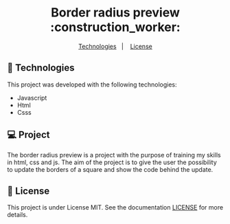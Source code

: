 <p align = "center" >
  <h1 align="center">Border radius preview :construction_worker:</h1>
</p>

<p align="center">
  <a href="#-Technologies">Technologies</a>&nbsp;&nbsp;&nbsp;|&nbsp;&nbsp;&nbsp;
  <a href="#license">License</a>
</p>

## 🚀 Technologies

This project was developed with the following technologies:

- Javascript
- Html
- Csss

## 💻 Project 

The border radius preview is a project with the purpose of training my skills in html, css and js.
The aim of the project is to give the user the possibility to update the borders of a square and show the code behind the update.

## :memo: License
This project is under License MIT. See the documentation [LICENSE](LICENSE) for more details.
